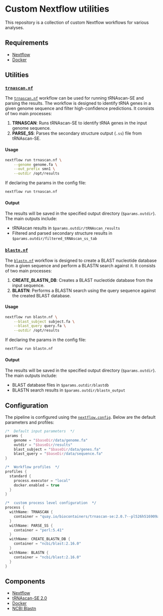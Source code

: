 # Custom Nextflow utilities

This repository is a collection of custom Nextflow workflows for various analyses.

## Requirements

- [Nextflow](https://www.nextflow.io/)
- [Docker](https://www.docker.com/)

## Utilities

### [`trnascan.nf`](trnascan.nf)

The [`trnascan.nf`](trnascan.nf) workflow can be used for running tRNAscan-SE and parsing the results. The workflow is designed to identify tRNA genes in a given genome sequence and filter high-confidence predictions. It consists of two main processes:

1. **TRNASCAN**: Runs tRNAscan-SE to identify tRNA genes in the input genome sequence.
2. **PARSE_SS**: Parses the secondary structure output (`.ss`) file from tRNAscan-SE.

#### Usage

```bash
nextflow run trnascan.nf \
    --genome genome.fa \
    --out_prefix smn1 \
    --outdir /opt/results
```

If declaring the params in the config file:

```bash
nextflow run trnascan.nf
```

#### Output

The results will be saved in the specified output directory (`$params.outdir`). The main outputs include:

- tRNAscan results in `$params.outdir/tRNAscan_results`
- Filtered and parsed secondary structure results in `$params.outdir/filtered_tRNAscan_ss_tab`

### [`blastn.nf`](blastn.nf)

The [`blastn.nf`](blastn.nf) workflow is designed to create a BLAST nucleotide database from a given sequence and perform a BLASTN search against it. It consists of two main processes:

1. **CREATE_BLASTN_DB**: Creates a BLAST nucleotide database from the input sequence.
2. **BLASTN**: Performs a BLASTN search using the query sequence against the created BLAST database.

#### Usage

```bash
nextflow run blastn.nf \
    --blast_subject subject.fa \
    --blast_query query.fa \
    --outdir /opt/results
```

If declaring the params in the config file:

```bash
nextflow run blastn.nf
```

#### Output

The results will be saved in the specified output directory (`$params.outdir`). The main outputs include:

- BLAST database files in `$params.outdir/blastdb`
- BLASTN search results in `$params.outdir/blastn_output`

## Configuration

The pipeline is configured using the [`nextflow.config`](command:_github.copilot.openRelativePath?%5B%7B%22scheme%22%3A%22file%22%2C%22authority%22%3A%22%22%2C%22path%22%3A%22%2Fmnt%2Fdata%2FDocuments%2Fnf_custom_utils%2Fnextflow.config%22%2C%22query%22%3A%22%22%2C%22fragment%22%3A%22%22%7D%5D "/mnt/data/Documents/nf_custom_utils/nextflow.config"). Below are the default parameters and profiles:

```groovy
/*  Default input parameters  */
params {
    genome = "$baseDir/data/genome.fa"
    outdir = "$baseDir/results"
    blast_subject = "$baseDir/data/genes.fa"
    blast_query = "$baseDir/data/sequence.fa"
}

/*  Workflow profiles  */
profiles {
  standard {
    process.executor = "local"
    docker.enabled = true
  }
}

/*  custom process level configuration  */
process {
  withName: TRNASCAN {
    container = "quay.io/biocontainers/trnascan-se:2.0.7--pl526h516909a_0"
  }
  withName: PARSE_SS {
    container = "perl:5.41"
  }
  withName: CREATE_BLASTN_DB {
    container = "ncbi/blast:2.16.0"
  }
  withName: BLASTN {
    container = "ncbi/blast:2.16.0"
  }
}
```

## Components

- [Nextflow](https://www.nextflow.io/)
- [tRNAscan-SE 2.0](http://lowelab.ucsc.edu/tRNAscan-SE/)
- [Docker](https://www.docker.com/)
- [NCBI Blastn](https://github.com/ncbi/blast_plus_docs)